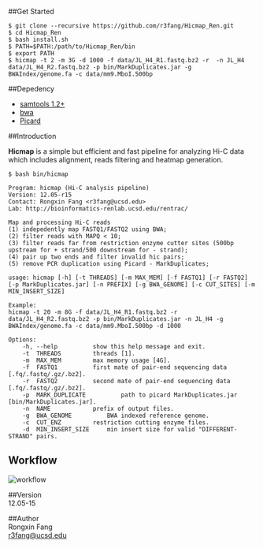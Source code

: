 ##Get Started     
```
$ git clone --recursive https://github.com/r3fang/Hicmap_Ren.git
$ cd Hicmap_Ren
$ bash install.sh
$ PATH=$PATH:/path/to/Hicmap_Ren/bin
$ export PATH
$ hicmap -t 2 -m 3G -d 1000 -f data/JL_H4_R1.fastq.bz2 -r  -n JL_H4 data/JL_H4_R2.fastq.bz2 -p bin/MarkDuplicates.jar -g BWAIndex/genome.fa -c data/mm9.MboI.500bp 
```

##Depedency
- [samtools 1.2+](http://www.htslib.org/doc/samtools.html)
- [bwa](https://github.com/lh3/bwa)
- [Picard](http://broadinstitute.github.io/picard/)

##Introduction

**Hicmap** is a simple but efficient and fast pipeline for analyzing Hi-C data which includes alignment, reads filtering and heatmap generation.

```
$ bash bin/hicmap

Program: hicmap (Hi-C analysis pipeline)
Version: 12.05-r15
Contact: Rongxin Fang <r3fang@ucsd.edu>
Lab: http://bioinformatics-renlab.ucsd.edu/rentrac/

Map and processing Hi-C reads
(1) indepedently map FASTQ1/FASTQ2 using BWA;
(2) filter reads with MAPQ < 10;
(3) filter reads far from restriction enzyme cutter sites (500bp upstream for + strand/500 downstream for - strand);
(4) pair up two ends and filter invalid hic pairs;
(5) remove PCR duplication using Picard - MarkDuplicates;

usage: hicmap [-h] [-t THREADS] [-m MAX_MEM] [-f FASTQ1] [-r FASTQ2] [-p MarkDuplicates.jar] [-n PREFIX] [-g BWA_GENOME] [-c CUT_SITES] [-m MIN_INSERT_SIZE]

Example:
hicmap -t 20 -m 8G -f data/JL_H4_R1.fastq.bz2 -r data/JL_H4_R2.fastq.bz2 -p bin/MarkDuplicates.jar -n JL_H4 -g BWAIndex/genome.fa -c data/mm9.MboI.500bp -d 1000

Options:    
	-h, --help			show this help message and exit.
	-t  THREADS			threads [1].
	-m  MAX_MEM			max memory usage [4G].
	-f  FASTQ1			first mate of pair-end sequencing data [.fq/.fastq/.gz/.bz2].
	-r  FASTQ2			second mate of pair-end sequencing data [.fq/.fastq/.gz/.bz2].
	-p  MARK_DUPLICATE  		path to picard MarkDuplicates.jar [bin/MarkDuplicates.jar].
	-n  NAME			prefix of output files.
	-g  BWA_GENOME			BWA indexed reference genome.
	-c  CUT_ENZ			restriction cutting enzyme files. 
	-d  MIN_INSERT_SIZE		min insert size for valid "DIFFERENT-STRAND" pairs.
```

## Workflow

![workflow](https://github.com/r3fang/Hicmap_Ren/blob/master/img/workflow.jpg)

##Version     
12.05-15

##Author     
Rongxin Fang    
r3fang@ucsd.edu
